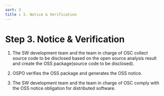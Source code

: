 ```yaml
---
sort: 3
title : 3. Notice & Verification
---
```


# Step 3. Notice & Verification

1. The SW development team and the team in charge of OSC collect source code to be disclosed based on the open source analysis result and create the OSS package\(source code to be disclosed\).
   <br>

2. OSPO verifies the OSS package and generates the OSS notice.
   <br>

3. The SW development team and the team in charge of OSC comply with the OSS notice obligation for distributed software.